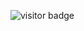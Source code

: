 ![visitor badge](https://visitor-badge.laobi.icu/badge?page_id=merlovelace.&left_color=pink&right_color=white) 
